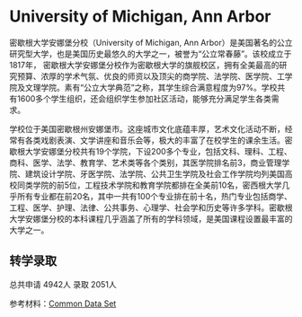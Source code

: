 # University of Michigan, Ann Arbor

密歇根大学安娜堡分校（University of Michigan, Ann Arbor）是美国著名的公立研究型大学，也是美国历史最悠久的大学之一，被誉为“公立常春藤”。该校成立于1817年， 密歇根大学安娜堡分校作为密歇根大学的旗舰校区，拥有全美最高的研究预算、浓厚的学术气氛、优良的师资以及顶尖的商学院、法学院、医学院、工学院及文理学院。素有“公立大学典范”之称，其学生综合满意程度为97%。学校共有1600多个学生组织，还会组织学生参加社区活动，能够充分满足学生各类需求。

学校位于美国密歇根州安娜堡市。这座城市文化底蕴丰厚，艺术文化活动不断，经常有各类戏剧表演、文学讲座和音乐会等，极大的丰富了在校学生的课余生活。密歇根大学安娜堡分校共有19个学院，下设200多个专业，包括文科、理科、工程、商科、医学、法学、教育学、艺术类等各个类别，其医学院排名前3，商业管理学院、建筑设计学院、牙医学院、法学院、公共卫生学院及社会工作学院均列美国高校同类学院的前5位，工程技术学院和教育学院都排在全美前10名，密西根大学几乎所有专业都在前20名，其中一共有100个专业排在前十名，热门专业包括商学、工程、医学、护理、法律、公共事务、心理学、社会学和历史等许多学科。密歇根大学安娜堡分校的本科课程几乎涵盖了所有的学科领域，是美国课程设置最丰富的大学之一。

## 转学录取

总共申请 4942人
录取 2051人

参考材料：[Common Data Set](https://obp.umich.edu/wp-content/uploads/pubdata/cds/cds_2021-2022_umaa.pdf)
